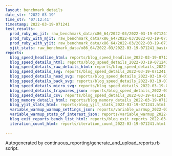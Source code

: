 ```yaml
---
layout: benchmark_details
date_str: '2022-03-19'
time_str: '07:12:41'
timestamp: 2022-03-19-071241
test_results:
  prod_ruby_no_jit: raw_benchmark_data/x86_64/2022-03/2022-03-19-071241_basic_benchmark_prod_ruby_no_jit.json
  prod_ruby_with_mjit: raw_benchmark_data/x86_64/2022-03/2022-03-19-071241_basic_benchmark_prod_ruby_with_mjit.json
  prod_ruby_with_yjit: raw_benchmark_data/x86_64/2022-03/2022-03-19-071241_basic_benchmark_prod_ruby_with_yjit.json
  yjit_stats: raw_benchmark_data/x86_64/2022-03/2022-03-19-071241_basic_benchmark_yjit_stats.json
reports:
  blog_speed_headline_html: reports/blog_speed_headline_2022-03-19-071241.html
  blog_speed_details_html: reports/blog_speed_details_2022-03-19-071241.html
  blog_speed_details_raw_details_html: reports/blog_speed_details_2022-03-19-071241.raw_details.html
  blog_speed_details_svg: reports/blog_speed_details_2022-03-19-071241.svg
  blog_speed_details_head_svg: reports/blog_speed_details_2022-03-19-071241.head.svg
  blog_speed_details_back_svg: reports/blog_speed_details_2022-03-19-071241.back.svg
  blog_speed_details_micro_svg: reports/blog_speed_details_2022-03-19-071241.micro.svg
  blog_speed_details_tripwires_json: reports/blog_speed_details_2022-03-19-071241.tripwires.json
  blog_speed_details_csv: reports/blog_speed_details_2022-03-19-071241.csv
  blog_memory_details_html: reports/blog_memory_details_2022-03-19-071241.html
  blog_yjit_stats_html: reports/blog_yjit_stats_2022-03-19-071241.html
  variable_warmup_warmup_settings_json: reports/variable_warmup_2022-03-19-071241.warmup_settings.json
  variable_warmup_stats_of_interest_json: reports/variable_warmup_2022-03-19-071241.stats_of_interest.json
  blog_exit_reports_bench_list_html: reports/blog_exit_reports_2022-03-19-071241.bench_list.html
  iteration_count_html: reports/iteration_count_2022-03-19-071241.html

---
```

Autogenerated by continuous_reporting/generate_and_upload_reports.rb script.
